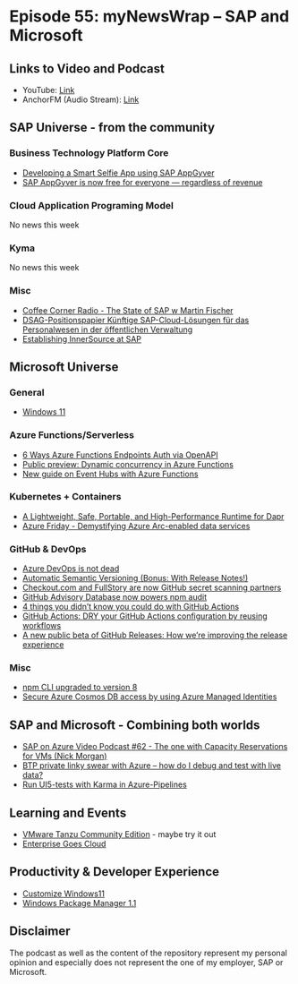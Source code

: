 # Episode 55: myNewsWrap – SAP and Microsoft

## Links to Video and Podcast

* YouTube: [Link](https://youtu.be/r-GMxHbtufQ)
* AnchorFM (Audio Stream): [Link](https://anchor.fm/christian-lechner/episodes/myNewsWrap--SAP-and-Microsoft-Episode-55-e18hlvp)

## SAP Universe - from the community

### Business Technology Platform Core

* [Developing a Smart Selfie App using SAP AppGyver](https://blogs.sap.com/2021/10/04/application-development-lobby-for-low-code-no-code-development-on-sap-btp-developing-a-smart-selfie-app-using-sap-appgyver/)
* [SAP AppGyver is now free for everyone — regardless of revenue](https://blog.appgyver.com/sap-appgyver-is-now-free-for-everyone-regardless-of-revenue-3b9899b1340b?gi=57afe442beee)

### Cloud Application Programing Model

No news this week

### Kyma

No news this week

### Misc

* [Coffee Corner Radio - The State of SAP w Martin Fischer](https://youtu.be/EXn7CAMGdpI)
* [DSAG-Positionspapier Künftige SAP-Cloud-Lösungen für das Personalwesen in der öffentlichen Verwaltung](https://www.dsag.de/dsag-positionspapier-kuenftige-sap-cloud-loesungen-fuer-das-personalwesen-der-oeffentlichen)
* [Establishing InnerSource at SAP](https://blogs.sap.com/2021/10/06/establishing-innersource-at-sap/)

## Microsoft Universe

### General

* [Windows 11](https://www.microsoft.com/en-us/windows)

### Azure Functions/Serverless

* [6 Ways Azure Functions Endpoints Auth via OpenAPI](https://dev.to/azure/6-ways-azure-functions-endpoints-auth-via-openapi-4j0d)
* [Public preview: Dynamic concurrency in Azure Functions](https://azure.microsoft.com/en-us/updates/public-preview-dynamic-concurrency-in-azure-functions/)
* [New guide on Event Hubs with Azure Functions](https://twitter.com/nzthiago/status/1445473783494557697?s=21)

### Kubernetes + Containers

* [A Lightweight, Safe, Portable, and High-Performance Runtime for Dapr](https://www.infoq.com/articles/webassembly-dapr-wasmedge/)
* [Azure Friday - Demystifying Azure Arc-enabled data services](https://youtu.be/7Z6WZgaupIk)

### GitHub & DevOps

* [Azure DevOps is not dead](https://twitter.com/Pixel_Robots/status/1446233754272423938?t=_pyXD5RnziO0Hc04MQ-M7A&s=19)
* [Automatic Semantic Versioning (Bonus: With Release Notes!)](https://www.moderndata.ai/2021/10/automatic-semantic-versioning-in-azure-devops-with-release-notes/)
* [Checkout.com and FullStory are now GitHub secret scanning partners](https://github.blog/changelog/2021-10-07-checkout-com-and-fullstory-are-now-github-secret-scanning-partners/)
* [GitHub Advisory Database now powers npm audit](https://github.blog/2021-10-07-github-advisory-database-now-powers-npm-audit/)
* [4 things you didn’t know you could do with GitHub Actions](https://github.blog/2021-03-04-4-things-you-didnt-know-you-could-do-with-github-actions/)
* [GitHub Actions: DRY your GitHub Actions configuration by reusing workflows](https://github.blog/changelog/2021-10-05-github-actions-dry-your-github-actions-configuration-by-reusing-workflows/)
* [A new public beta of GitHub Releases: How we’re improving the release experience](https://github.blog/2021-10-04-beta-github-releases-improving-release-experience/)

### Misc

* [npm CLI upgraded to version 8](https://github.blog/changelog/2021-10-07-npm-cli-upgraded-to-version-8/)
* [Secure Azure Cosmos DB access by using Azure Managed Identities](https://partlycloudy.blog/2021/10/03/secure-azure-cosmos-db-access-by-using-azure-managed-identities/)

## SAP and Microsoft - Combining both worlds

* [SAP on Azure Video Podcast #62 - The one with Capacity Reservations for VMs (Nick Morgan)](https://youtu.be/mWRdmwzLD_k)
* [BTP private linky swear with Azure – how do I debug and test with live data?](https://blogs.sap.com/2021/10/05/btp-private-linky-swear-with-azure-how-do-i-debug-and-test-with-live-data/)
* [Run UI5-tests with Karma in Azure-Pipelines](https://blogs.sap.com/2021/10/04/run-ui5-tests-with-karma-in-azure-pipelines/)

## Learning and Events

* [VMware Tanzu Community Edition](https://twitter.com/vmwaretanzudach/status/1445769102228819985?s=21) - maybe try it out
* [Enterprise Goes Cloud](https://open.sap.com/courses/egc1)

## Productivity & Developer Experience

* [Customize Windows11](https://twitter.com/Jaap_Brasser/status/1445560964636557313?s=20)
* [Windows Package Manager 1.1](https://devblogs.microsoft.com/commandline/windows-package-manager-1-1/)

## Disclaimer

The podcast as well as the content of the repository represent my personal opinion and especially does not represent the one of my employer, SAP or Microsoft.
